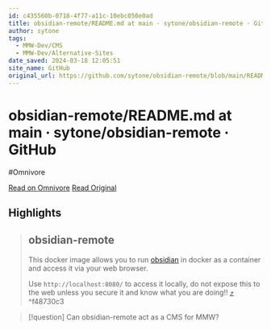 ```yaml
---
id: c435560b-0718-4f77-a11c-10ebc050e0ad
title: obsidian-remote/README.md at main · sytone/obsidian-remote · GitHub
author: sytone
tags:
  - MMW-Dev/CMS
  - MMW-Dev/Alternative-Sites
date_saved: 2024-03-18 12:05:51
site_name: GitHub
original_url: https://github.com/sytone/obsidian-remote/blob/main/README.md
---
```


# obsidian-remote/README.md at main · sytone/obsidian-remote · GitHub
#Omnivore

[Read on Omnivore](https://omnivore.app/me/https-github-com-sytone-obsidian-remote-blob-main-readme-md-18e4eaa0585)
[Read Original](https://github.com/sytone/obsidian-remote/blob/main/README.md)

## Highlights

> ## obsidian-remote
> 
> [](#obsidian-remote)
> 
> This docker image allows you to run [obsidian](https://obsidian.md/) in docker as a container and access it via your web browser.
> 
> Use `http://localhost:8080/` to access it locally, do not expose this to the web unless you secure it and know what you are doing!! [⤴️](https://omnivore.app/me/https-github-com-sytone-obsidian-remote-blob-main-readme-md-18e4eaa0585#f48730c3-dfb7-4b23-99fd-0692fad66fd2)  ^f48730c3

> [!question] Can obsidian-remote act as a CMS for MMW?

